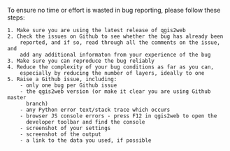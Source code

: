 To ensure no time or effort is wasted in bug reporting, please follow these
steps:

    1. Make sure you are using the latest release of qgis2web
    2. Check the issues on Github to see whether the bug has already been
        reported, and if so, read through all the comments on the issue, and
        add any additional informaton from your experience of the bug
    3. Make sure you can reproduce the bug reliably
    4. Reduce the complexity of your bug conditions as far as you can,
        especially by reducing the number of layers, ideally to one
    5. Raise a Github issue, including:
        - only one bug per Github issue
        - the qgis2web version (or make it clear you are using Github master
          branch)
        - any Python error text/stack trace which occurs
        - browser JS console errors - press F12 in qgis2web to open the 
          developer toolbar and find the console
        - screenshot of your settings
        - screenshot of the output
        - a link to the data you used, if possible
